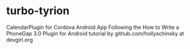turbo-tyrion
============

CalendarPlugin for Cordova Android App
Following the How to Write a PhoneGap 3.0 Plugin for Android tutorial by github.com/hollyschinsky at devgirl.org
